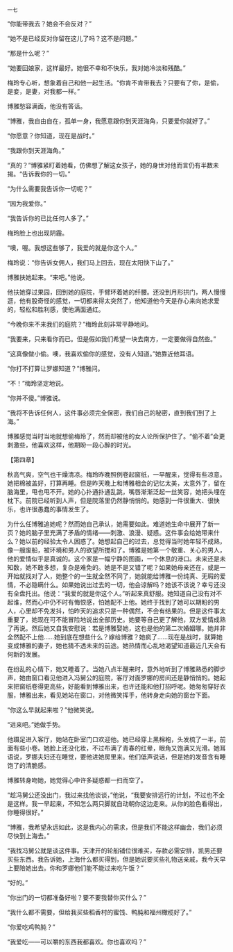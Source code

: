     一七 

   “你能带我去？她会不会反对？”

   “她不是已经反对你留在这儿了吗？这不是问题。”

   “那是什么呢？”

   “她要回娘家，这样最好。她很不幸和不快乐，我对她冷淡和残酷。”

   梅玲专心听，想象着自己和他一起生活。“你肯不肯带我去？只要有了你，是偷，是妾，是妻，对我都一样。”

   博雅愁容满面，他没有答话。

   “博雅，我自由自在，孤单一身，我愿意跟你到天涯海角，只要爱你就好了。”

   “你愿意？你知道，现在是战时。”

   “我跟你到天涯海角。”

   “真的？”博雅紧盯着她看，仿佛想了解这女孩子，她的身世对他而言仍有半数未揭。“告诉我你的一切。”

   “为什么需要我告诉你一切呢？”

   “因为我爱你。”

   “我告诉你的已比任何人多了。”

   梅玲脸上也出现阴霾。

   “噢，喔。我想这些够了，我爱的就是你这个人。”

   梅玲说：“你告诉女佣人，我们马上回去，现在太阳快下山了。”

   博雅扶她起来。“来吧。”他说。

   他扶她穿过果园，回到她的庭院，手臂环着她的纤腰。还没到月形拱门，两人慢慢逛，他有股奇怪的感觉，一切都来得太突然了，他知道他今天是存心来向她求爱的，轻松和胜利感，使他满面通红。

   “今晚你来不来我们的庭院？”梅玲此刻非常平静地问。

   “我要来，只来看你而已。但是假如我们希望一块去南方，一定要做得自然些。”

   “这真像做小偷。噢，我喜欢偷你的感觉，没有人知道。”她靠近他耳语。

   “你打不打算让罗娜知道？”博雅问。

   “不！”梅玲坚定地说。

   “你并不傻。”博雅说。

   “我将不告诉任何人，这件事必须完全保密，我们自己的秘密，直到我们到了上海。”

   博雅感觉当时当地就想偷梅玲了，然而却被他的女人论所保护住了。“偷不着”会更刺激些，他喜欢这样，他期盼一段心醉的时光。

   【第四章】

   秋高气爽，空气也干燥清凉。梅玲昨晚照例卷起窗纸，一早醒来，觉得有些凉意。她把棉被盖好，打算再睡。但是昨天晚上和博雅相会的记忆太美，太意外了，留在脑海里，甩也甩不开。她的心扑通扑通乱跳，嘴唇渐渐泛起一丝笑容，她把头埋在枕下。前院已经听到人声，但是院落里仍然静悄悄的。她感到一件很重大、很快乐，也许很愚蠢的事情发生了。

   为什么任博雅追她呢？然而她自己承认，她需要如此。难道她生命中展开了新一页？她的脑子里充满了矛盾的情绪——刺激、浪漫、疑惑。这件事会给她带来什么？她以前的经验太令人困惑了。她想起自己的过去，总觉得当时她年轻不成熟，像一艘废船，被环境和男人的欲望所搅和了。博雅是她第一个敬重、关心的男人，他的爱情似乎是真诚的。这个家是一幅宁静的图画，一个休息的港口。未来还是未知数，她不敢多想，复杂是难免的。她是不是又错了呢？如果她母亲还在，或是一开始就找对了人，她整个的一生就全然不同了，她就能给博雅一份纯真、无瑕的爱情，不必隐瞒什么。如果她说出过去的一切，他会谅解吗？她该不该说？幸亏还没有全盘托出。他说：“我爱的就是你这个人。”听起来真舒服。她知道自己没有对不起谁，然而心中仍不时有悔恨感，怕她配不上他。她终于找到了她可以期盼的男人，心里却不免发抖，怕昨天的追求只是一种偶然，不会有结果的。但是这件事太重要了，她现在可不能冒险地说出全部历史。她要等自己更了解他，双方爱情成熟了再说。然后她又自我安慰说：若是博雅娶她，这也是他的第二次婚姻哪。她并非全然配不上他……她到底在想些什么？嫁给博雅？她疯了……现在是战时，就算她变成博雅的妻子，她也猜不透未来的前途。她热情而心乱地渴望知道最近几天会有何新的发展。

   在纷乱的心情下，她又睡着了。当她八点半醒来时，意外地听到了博雅熟悉的脚步声，她由窗口看见他进入冯舅公的庭院，客厅对面罗娜的房间还是静悄悄的。她起来把窗纸卷得更高些，好能看到博雅出来，也许还能和他打招呼呢。她匆匆穿好衣服，博雅出来，看见她站在窗口，对他微笑挥手，他转身走向她的窗台下面。

   “你这么早就起来啦？”他微笑说。

   “进来吧。”她做手势。

   他蹑足进入客厅，她站在卧室门口欢迎他。她已经穿上黑棉袍，头发梳了一半，前面有些小卷。她脸上还没化妆，不过布满了青春的红晕，眼角又饱满又光滑。她耳语说，罗娜夫妇还在睡觉，要他进她房里来。他们低声说话，但是她的发音含有睡饱了的清脆感。

   博雅转身吻她，她觉得心中许多疑惑都一扫而空了。

   “趁冯舅公还没出门，我过来找他谈谈，”他说，“我要安排远行的计划，不过也不全是这样。我一早起来，不知怎么两只脚就自动朝你这边走来。从你的脸色看得出，你睡得很好。”

   “博雅，我希望永远如此，这是我内心的需求，但是我们不能这样幽会，我们必须尽快到上海去。”

   “我找冯舅公就是谈这件事。天津开的轮船铺位很难买，存款必需安排，凯男还要买些东西。我告诉她，上海什么都买得到，但是她说要买些礼物送亲戚，我今天早上要陪她出去。你和罗娜他们能不能过来吃午饭？”

   “好的。”

   “你出门的一切都准备好啦？要不要我替你买什么？”

   “我什么都不需要，但给我买些稻香村的蜜饯、鸭肫和福州橄榄好了。”

   “你爱吃鸡鸭肫？”

   “我爱吃——可以嚼的东西我都喜欢。你也喜欢吗？”

